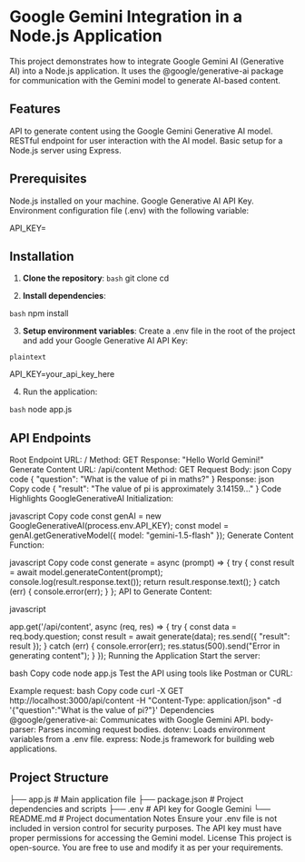 
# Google Gemini Integration in a Node.js Application
This project demonstrates how to integrate Google Gemini AI (Generative AI) into a Node.js application. It uses the @google/generative-ai package for communication with the Gemini model to generate AI-based content.

## Features
API to generate content using the Google Gemini Generative AI model.
RESTful endpoint for user interaction with the AI model.
Basic setup for a Node.js server using Express.

## Prerequisites
Node.js installed on your machine.
Google Generative AI API Key.
Environment configuration file (.env) with the following variable:

API_KEY=<your-google-generative-ai-api-key>


## Installation
1. **Clone the repository**:
 ```bash```
 git clone <repository-url>
 cd <repository-folder>

2. **Install dependencies**:

```bash```
npm install

3. **Setup environment variables**: Create a .env file in the root of the project and add your Google Generative AI API Key:

```plaintext```


API_KEY=your_api_key_here

4. Run the application:

```bash```
node app.js

## API Endpoints
Root Endpoint
URL: /
Method: GET
Response:
"Hello World Gemini!"
Generate Content
URL: /api/content
Method: GET
Request Body:
json
Copy code
{
  "question": "What is the value of pi in maths?"
}
Response:
json
Copy code
{
  "result": "The value of pi is approximately 3.14159..."
}
Code Highlights
GoogleGenerativeAI Initialization:

javascript
Copy code
const genAI = new GoogleGenerativeAI(process.env.API_KEY);
const model = genAI.getGenerativeModel({ model: "gemini-1.5-flash" });
Generate Content Function:

javascript
Copy code
const generate = async (prompt) => {
  try {
    const result = await model.generateContent(prompt);
    console.log(result.response.text());
    return result.response.text();
  } catch (err) {
    console.error(err);
  }
};
API to Generate Content:

javascript

app.get('/api/content', async (req, res) => {
  try {
    const data = req.body.question;
    const result = await generate(data);
    res.send({ "result": result });
  } catch (err) {
    console.error(err);
    res.status(500).send("Error in generating content");
  }
});
Running the Application
Start the server:

bash
Copy code
node app.js
Test the API using tools like Postman or CURL:

Example request:
bash
Copy code
curl -X GET http://localhost:3000/api/content -H "Content-Type: application/json" -d '{"question":"What is the value of pi?"}'
Dependencies
@google/generative-ai: Communicates with Google Gemini API.
body-parser: Parses incoming request bodies.
dotenv: Loads environment variables from a .env file.
express: Node.js framework for building web applications.
## Project Structure

├── app.js          # Main application file
├── package.json    # Project dependencies and scripts
├── .env            # API key for Google Gemini
└── README.md       # Project documentation
Notes
Ensure your .env file is not included in version control for security purposes.
The API key must have proper permissions for accessing the Gemini model.
License
This project is open-source. You are free to use and modify it as per your requirements.

